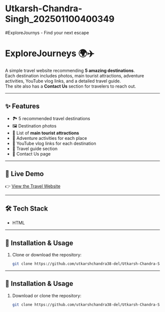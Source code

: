 # Utkarsh-Chandra-Singh_202501100400349
#ExploreJournys - Find your next escape

# ExploreJourneys 🌍✈️

A simple travel website recommending **5 amazing destinations**.  
Each destination includes photos, main tourist attractions, adventure activities, YouTube vlog links, and a detailed travel guide.  
The site also has a **Contact Us** section for travelers to reach out.

---

## ✨ Features
- 🏞️ 5 recommended travel destinations  
- 🖼️ Destination photos  
- 📍 List of **main tourist attractions**  
- 🧗 Adventure activities for each place  
- 🎥 YouTube vlog links for each destination  
- 📖 Travel guide section  
- 📩 Contact Us page  

---

## 🚀 Live Demo
👉 [View the Travel Website](https://utkarshchandra38-del.github.io/Utkarsh-Chandra-Singh_202501100400349/)

---

## 🛠️ Tech Stack
- HTML  
---

## 📂 Installation & Usage
1. Clone or download the repository:  
   ```bash
   git clone https://github.com/utkarshchandra38-del/Utkarsh-Chandra-Singh_202501100400349.git


---

## 📂 Installation & Usage
1. Download or clone the repository:
   ```bash
   git clone https://github.com/utkarshchandra38-del/Utkarsh-Chandra-Singh_202501100400349.git
